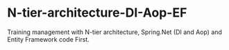 # N-tier-architecture-DI-Aop-EF
Training management with N-tier architecture, Spring.Net (DI and Aop) and Entity Framework code First.
